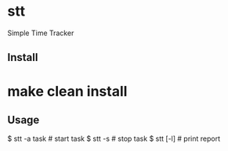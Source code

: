 stt
====

Simple Time Tracker

Install
-------

  # make clean install

Usage
-----

  $ stt -a task # start task
  $ stt -s      # stop task
  $ stt [-l]    # print report

